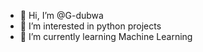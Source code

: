 - 👋 Hi, I’m @G-dubwa
- 👀 I’m interested in python projects
- 🌱 I’m currently learning Machine Learning

<!---
G-dubwa/G-dubwa is a ✨ special ✨ repository because its `README.md` (this file) appears on your GitHub profile.
You can click the Preview link to take a look at your changes.
--->

